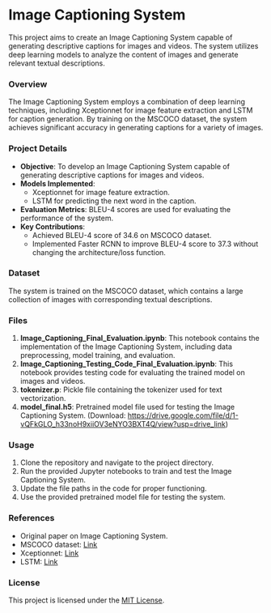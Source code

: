 # Image Captioning System

This project aims to create an Image Captioning System capable of generating descriptive captions for images and videos. The system utilizes deep learning models to analyze the content of images and generate relevant textual descriptions.

### Overview
The Image Captioning System employs a combination of deep learning techniques, including Xceptionnet for image feature extraction and LSTM for caption generation. By training on the MSCOCO dataset, the system achieves significant accuracy in generating captions for a variety of images.

### Project Details
- **Objective**: To develop an Image Captioning System capable of generating descriptive captions for images and videos.
- **Models Implemented**:
  - Xceptionnet for image feature extraction.
  - LSTM for predicting the next word in the caption.
- **Evaluation Metrics**: BLEU-4 scores are used for evaluating the performance of the system.
- **Key Contributions**:
  - Achieved BLEU-4 score of 34.6 on MSCOCO dataset.
  - Implemented Faster RCNN to improve BLEU-4 score to 37.3 without changing the architecture/loss function.

### Dataset
The system is trained on the MSCOCO dataset, which contains a large collection of images with corresponding textual descriptions.

### Files
1. **Image_Captioning_Final_Evaluation.ipynb**: This notebook contains the implementation of the Image Captioning System, including data preprocessing, model training, and evaluation.
2. **Image_Captioning_Testing_Code_Final_Evaluation.ipynb**: This notebook provides testing code for evaluating the trained model on images and videos.
3. **tokenizer.p**: Pickle file containing the tokenizer used for text vectorization.
4. **model_final.h5**: Pretrained model file used for testing the Image Captioning System. (Download: https://drive.google.com/file/d/1-vQFkGLO_h33noH9xiiOV3eNYO3BXT4Q/view?usp=drive_link)

### Usage
1. Clone the repository and navigate to the project directory.
2. Run the provided Jupyter notebooks to train and test the Image Captioning System.
3. Update the file paths in the code for proper functioning.
4. Use the provided pretrained model file for testing the system.

### References
- Original paper on Image Captioning System.
- MSCOCO dataset: [Link](https://cocodataset.org/#home)
- Xceptionnet: [Link](https://arxiv.org/abs/1610.02357)
- LSTM: [Link](https://www.bioinf.jku.at/publications/older/2604.pdf)

### License
This project is licensed under the [MIT License](LICENSE).
